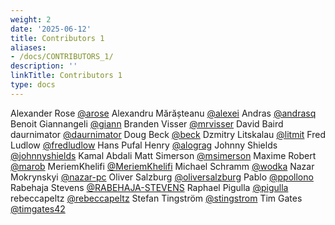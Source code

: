 ```yaml
---
weight: 2
date: '2025-06-12'
title: Contributors 1
aliases:
- /docs/CONTRIBUTORS_1/
description: ''
linkTitle: Contributors 1
type: docs
---
```


Alexander Rose [@arose](https://github.com/arose)
Alexandru Mărășteanu [@alexei](https://github.com/alexei)
Andras [@andrasq](https://github.com/andrasq)
Benoit Giannangeli [@giann](https://github.com/giann)
Branden Visser [@mrvisser](https://github.com/mrvisser)
David Baird
daurnimator [@daurnimator](https://github.com/daurnimator)
Doug Beck [@beck](https://github.com/beck)
Dzmitry Litskalau [@litmit](https://github.com/litmit)
Fred Ludlow [@fredludlow](https://github.com/fredludlow)
Hans Pufal
Henry [@alograg](https://github.com/alograg)
Johnny Shields [@johnnyshields](https://github.com/johnnyshields)
Kamal Abdali
Matt Simerson [@msimerson](https://github.com/msimerson)
Maxime Robert [@marob](https://github.com/marob)
MeriemKhelifi [@MeriemKhelifi](https://github.com/MeriemKhelifi)
Michael Schramm [@wodka](https://github.com/wodka)
Nazar Mokrynskyi [@nazar-pc](https://github.com/nazar-pc)
Oliver Salzburg [@oliversalzburg](https://github.com/oliversalzburg)
Pablo [@ppollono](https://github.com/ppollono)
Rabehaja Stevens [@RABEHAJA-STEVENS](https://github.com/RABEHAJA-STEVENS)
Raphael Pigulla [@pigulla](https://github.com/pigulla)
rebeccapeltz [@rebeccapeltz](https://github.com/rebeccapeltz)
Stefan Tingström [@stingstrom](https://github.com/stingstrom)
Tim Gates [@timgates42](https://github.com/timgates42)

